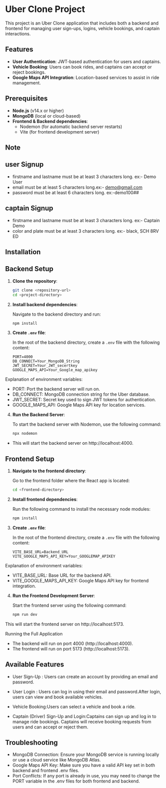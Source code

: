 # Uber Clone Project

This project is an Uber Clone application that includes both a backend and frontend for managing user sign-ups, logins, vehicle bookings, and captain interactions.

## Features

- **User Authentication**: JWT-based authentication for users and captains.
- **Vehicle Booking**: Users can book rides, and captains can accept or reject bookings.
- **Google Maps API Integration**: Location-based services to assist in ride management.

## Prerequisites

- **Node.js** (v14.x or higher)
- **MongoDB** (local or cloud-based)
- **Frontend & Backend dependencies**:
  - Nodemon (for automatic backend server restarts)
  - Vite (for frontend development server)

## Note
## user Signup
- firstname and lastname must be at least 3 characters long. ex:- Demo User
- email must be at least 5 characters long.ex:- demo@gmail.com
- password must be at least 6 characters long. ex:-demo100##

## captain Signup
- firstname and lastname must be at least 3 characters long. ex:- Captain Demo
- color and plate must be at least 3 characters long. ex:- black, SCH 8RV ED

## Installation

## Backend Setup

1. **Clone the repository**:

   ```bash
   git clone <repository-url>
   cd <project-directory>

2. **Install backend dependencies**:

   Navigate to the backend directory and run:

   ```bash
   npm install

3. **Create `.env` file**:

   In the root of the backend directory, create a `.env` file with the following content:

   ```env
   PORT=4000
   DB_CONNECT=Your_MongoDB_String
   JWT_SECRET=Your_JWT_secertkey
   GOOGLE_MAPS_API=Your_Google_map_apikey

  Explanation of environment variables:
    
  - PORT: Port the backend server will run on.
  - DB_CONNECT: MongoDB connection string for the Uber database.
  - JWT_SECRET: Secret key used to sign JWT tokens for authentication.
  - GOOGLE_MAPS_API: Google Maps API key for location services.
   
4. **Run the Backend Server**:

   To start the backend server with Nodemon, use the following command:

   ```bash
   npx nodemon
   
- This will start the backend server on http://localhost:4000.

## Frontend Setup

1. **Navigate to the frontend directory**:

   Go to the frontend folder where the React app is located:

   ```bash
   cd <frontend-directory>

2. **Install frontend dependencies**:

   Run the following command to install the necessary node modules:

   ```bash
   npm install

3. **Create `.env` file**:

   In the root of the frontend directory, create a `.env` file with the following content:

   ```env
   VITE_BASE_URL=Backend_URL
   VITE_GOOGLE_MAPS_API_KEY=Your_GOOGLEMAP_APIKEY

  Explanation of environment variables:

  - VITE_BASE_URL: Base URL for the backend API.
  - VITE_GOOGLE_MAPS_API_KEY: Google Maps API key for frontend integration.

 4. **Run the Frontend Development Server**:

     Start the frontend server using the following command:

     ```bash
     npm run dev

This will start the frontend server on http://localhost:5173.

Running the Full Application
- The backend will run on port 4000 (http://localhost:4000).
- The frontend will run on port 5173 (http://localhost:5173).

## Available Features
- User Sign-Up : Users can create an account by providing an email and password.

- User Login : Users can log in using their email and password.After login, users can view and book available vehicles.
 
- Vehicle Booking:Users can select a vehicle and book a ride.
  
- Captain (Driver) Sign-Up and Login:Captains can sign up and log in to manage ride bookings.
Captains will receive booking requests from users and can accept or reject them.

## Troubleshooting
- MongoDB Connection: Ensure your MongoDB service is running locally or use a cloud service like MongoDB Atlas.
- Google Maps API Key: Make sure you have a valid API key set in both backend and frontend .env files.
- Port Conflicts: If any port is already in use, you may need to change the PORT variable in the .env files for both frontend and backend.

